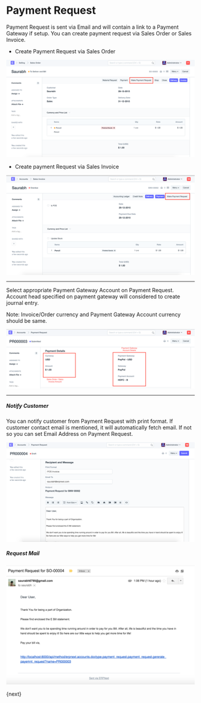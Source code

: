 <!-- add-breadcrumbs -->
# Payment Request

Payment Request is sent via Email and will contain a link to a Payment Gateway if setup. You can create payment request via Sales Order or Sales Invoice.

- Create Payment Request via Sales Order
<img class="screenshot" alt="Payment Request" src="./assets/pr-from-so.png">

- Create payment Request via Sales Invoice
<img class="screenshot" alt="Payment Request" src="./assets/pr-from-si.png">

---

Select appropriate Payment Gateway Account on Payment Request. Account head specified on payment gateway will 
considered to create journal entry. 

Note: Invoice/Order currency and Payment Gateway Account currency should be same.

<img class="screenshot" alt="Payment Request" src="./assets/pr-details-1.png">

---

##### Notify Customer
You can notify customer from Payment Request with print format. If customer contact email is mentioned, it will automatically fetch email. If not so you can set Email Address on Payment Request. 

<img class="screenshot" alt="Payment Request" src="./assets/pr-details-2.png">

##### Request Mail
<img class="screenshot" alt="Payment Request" src="./assets/pr-email.png">

{next}
